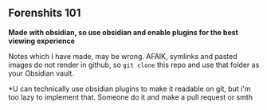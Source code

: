 ## Forenshits 101
**Made with obsidian, so use obsidian and enable plugins for the best viewing experience**


Notes which I have made, may be wrong. AFAIK, symlinks and pasted images do not render in github, so ``git clone`` this repo and use that folder as your Obsidian vault. 

*U can technically use obsidian plugins to make it readable on git, but i'm too lazy to implement that. Someone do it and make a pull request or smth 



